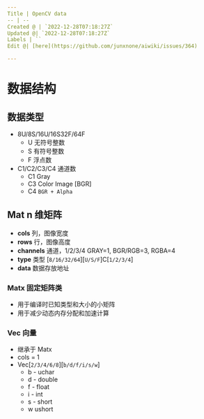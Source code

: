 ```yaml
---
Title | OpenCV data
-- | --
Created @ | `2022-12-28T07:18:27Z`
Updated @| `2022-12-28T07:18:27Z`
Labels | ``
Edit @| [here](https://github.com/junxnone/aiwiki/issues/364)

---
```

# 数据结构

## 数据类型

- 8U/8S/16U/16S32F/64F
  - U 无符号整数
  - S 有符号整数
  - F 浮点数
- C1/C2/C3/C4 通道数
  - C1 Gray
  - C3 Color Image [BGR]
  - C4 `BGR + Alpha`



## Mat n 维矩阵

- **cols** 列，图像宽度
- **rows** 行，图像高度
- **channels** 通道，1/2/3/4 GRAY=1, BGR/RGB=3, RGBA=4
- **type** 类型 [`8/16/32/64`][`U/S/F`]C[`1/2/3/4`]
- **data** 数据存放地址

### Matx  固定矩阵类

- 用于编译时已知类型和大小的小矩阵
- 用于减少动态内存分配和加速计算

### Vec 向量

- 继承于 Matx
- cols = 1
- Vec[`2/3/4/6/8`][`b/d/f/i/s/w`]
  - b - uchar
  - d - double
  - f - float
  - i - int
  - s - short
  - w ushort


